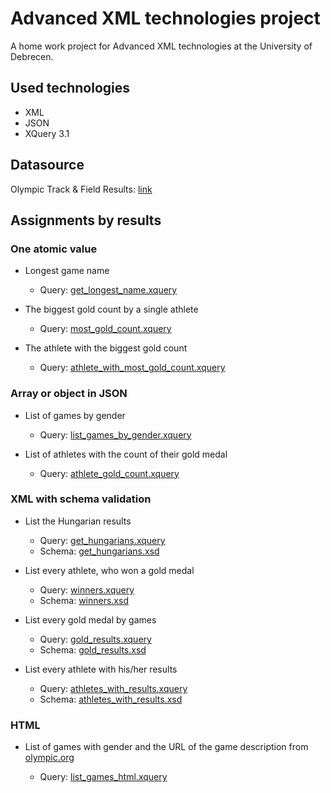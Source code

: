 # Advanced XML technologies project

A home work project for Advanced XML technologies at the University of Debrecen.

## Used technologies

* XML
* JSON
* XQuery 3.1

## Datasource

Olympic Track & Field Results: [link](https://www.kaggle.com/jayrav13/olympic-track-field-results?select=results.json)

## Assignments by results

### One atomic value

* Longest game name
    * Query: [get_longest_name.xquery](get_longest_name.xquery)

* The biggest gold count by a single athlete
    * Query: [most_gold_count.xquery](most_gold_count.xquery)

* The athlete with the biggest gold count
    * Query: [athlete_with_most_gold_count.xquery](athlete_with_most_gold_count.xquery)

### Array or object in JSON

* List of games by gender
    * Query: [list_games_by_gender.xquery](list_games_by_gender.xquery)

* List of athletes with the count of their gold medal
    * Query: [athlete_gold_count.xquery](athlete_gold_count.xquery)

### XML with schema validation

* List the Hungarian results
    * Query: [get_hungarians.xquery](get_hungarians.xquery)
    * Schema: [get_hungarians.xsd](get_hungarians.xsd)

* List every athlete, who won a gold medal
    * Query: [winners.xquery](winners.xquery)
    * Schema: [winners.xsd](winners.xsd)

* List every gold medal by games
    * Query: [gold_results.xquery](gold_results.xquery)
    * Schema: [gold_results.xsd](gold_results.xsd)

* List every athlete with his/her results
    * Query: [athletes_with_results.xquery](athletes_with_results.xquery)
    * Schema: [athletes_with_results.xsd](athletes_with_results.xsd)

### HTML

* List of games with gender and the URL of the game description from [olympic.org](olympic.org)

    * Query: [list_games_html.xquery](list_games_html.xquery)